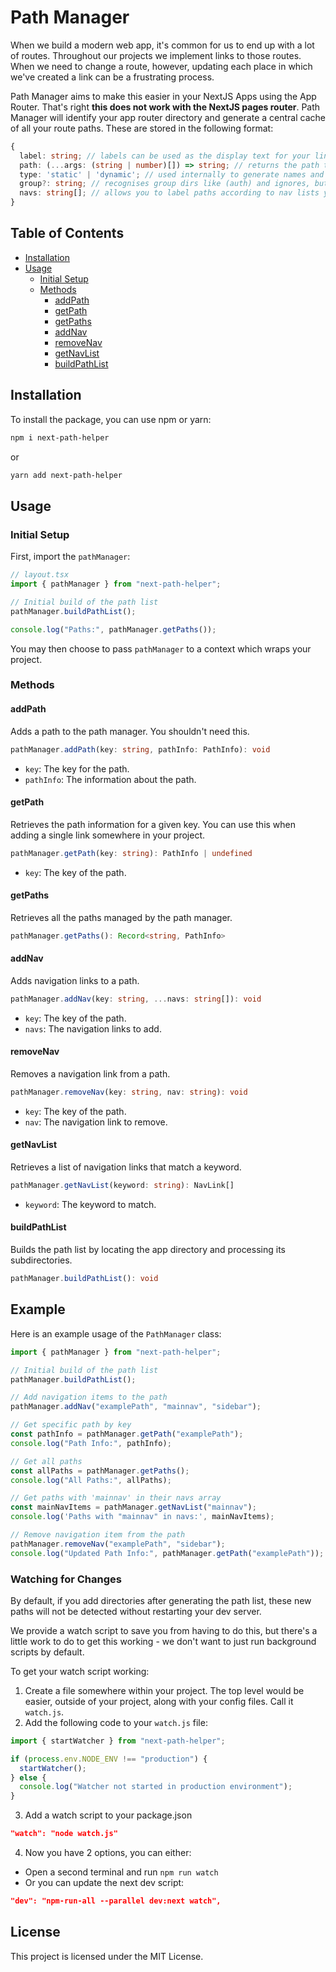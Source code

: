 # Path Manager

When we build a modern web app, it's common for us to end up with a lot of routes. Throughout our projects we implement links to those routes. When we need to change a route, however, updating each place in which we've created a link can be a frustrating process.

Path Manager aims to make this easier in your NextJS Apps using the App Router. That's right **this does not work with the NextJS pages router**. Path Manager will identify your app router directory and generate a central cache of all your route paths. These are stored in the following format:

```typescript
{
  label: string; // labels can be used as the display text for your links
  path: (...args: (string | number)[]) => string; // returns the path to your route. Accepts arguments for dynamic routes, such as id references or slugs.
  type: 'static' | 'dynamic'; // used internally to generate names and path generation
  group?: string; // recognises group dirs like (auth) and ignores, but makes a record.
  navs: string[]; // allows you to label paths according to nav lists you use. These nav lists can be generated via the API later.
}
```

## Table of Contents

- [Installation](#installation)
- [Usage](#usage)
  - [Initial Setup](#initial-setup)
  - [Methods](#methods)
    - [addPath](#addpath)
    - [getPath](#getpath)
    - [getPaths](#getpaths)
    - [addNav](#addnav)
    - [removeNav](#removenav)
    - [getNavList](#getnavlist)
    - [buildPathList](#buildpathlist)

## Installation

To install the package, you can use npm or yarn:

```bash
npm i next-path-helper
```

or

```bash
yarn add next-path-helper
```

## Usage

### Initial Setup

First, import the `pathManager`:

```typescript
// layout.tsx
import { pathManager } from "next-path-helper";

// Initial build of the path list
pathManager.buildPathList();

console.log("Paths:", pathManager.getPaths());
```

You may then choose to pass `pathManager` to a context which wraps your project.

### Methods

#### addPath

Adds a path to the path manager. You shouldn't need this.

```typescript
pathManager.addPath(key: string, pathInfo: PathInfo): void
```

- `key`: The key for the path.
- `pathInfo`: The information about the path.

#### getPath

Retrieves the path information for a given key. You can use this when adding a single link somewhere in your project.

```typescript
pathManager.getPath(key: string): PathInfo | undefined
```

- `key`: The key of the path.

#### getPaths

Retrieves all the paths managed by the path manager.

```typescript
pathManager.getPaths(): Record<string, PathInfo>
```

#### addNav

Adds navigation links to a path.

```typescript
pathManager.addNav(key: string, ...navs: string[]): void
```

- `key`: The key of the path.
- `navs`: The navigation links to add.

#### removeNav

Removes a navigation link from a path.

```typescript
pathManager.removeNav(key: string, nav: string): void
```

- `key`: The key of the path.
- `nav`: The navigation link to remove.

#### getNavList

Retrieves a list of navigation links that match a keyword.

```typescript
pathManager.getNavList(keyword: string): NavLink[]
```

- `keyword`: The keyword to match.

#### buildPathList

Builds the path list by locating the app directory and processing its subdirectories.

```typescript
pathManager.buildPathList(): void
```

## Example

Here is an example usage of the `PathManager` class:

```typescript
import { pathManager } from "next-path-helper";

// Initial build of the path list
pathManager.buildPathList();

// Add navigation items to the path
pathManager.addNav("examplePath", "mainnav", "sidebar");

// Get specific path by key
const pathInfo = pathManager.getPath("examplePath");
console.log("Path Info:", pathInfo);

// Get all paths
const allPaths = pathManager.getPaths();
console.log("All Paths:", allPaths);

// Get paths with 'mainnav' in their navs array
const mainNavItems = pathManager.getNavList("mainnav");
console.log('Paths with "mainnav" in navs:', mainNavItems);

// Remove navigation item from the path
pathManager.removeNav("examplePath", "sidebar");
console.log("Updated Path Info:", pathManager.getPath("examplePath"));
```

### Watching for Changes

By default, if you add directories after generating the path list, these new paths will not be detected without restarting your dev server.

We provide a watch script to save you from having to do this, but there's a little work to do to get this working - we don't want to just run background scripts by default.

To get your watch script working:

1. Create a file somewhere within your project. The top level would be easier, outside of your project, along with your config files. Call it `watch.js`.
2. Add the following code to your `watch.js` file:

```typescript
import { startWatcher } from "next-path-helper";

if (process.env.NODE_ENV !== "production") {
  startWatcher();
} else {
  console.log("Watcher not started in production environment");
}
```

3. Add a watch script to your package.json

```json
"watch": "node watch.js"
```

4. Now you have 2 options, you can either:

- Open a second terminal and run `npm run watch`
- Or you can update the next dev script:

```json
"dev": "npm-run-all --parallel dev:next watch",
```

## License

This project is licensed under the MIT License.
